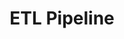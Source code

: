 ---
permalink: /Big_Data/big_data/pga_golf
title: "ETL Pipeline"
author_profile: true

header:
  image: "/images/big_data/golf/tiger.jpeg"

toc: true
toc_label: "Table of Contents" 

---